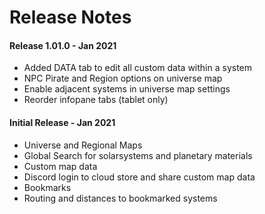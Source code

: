 # Release Notes

#### Release 1.01.0 - Jan 2021
- Added DATA tab to edit all custom data within a system 
- NPC Pirate and Region options on universe map 
- Enable adjacent systems in universe map settings 
- Reorder infopane tabs (tablet only)

#### Initial Release - Jan 2021
 - Universe and Regional Maps
 - Global Search for solarsystems and planetary materials
 - Custom map data
 - Discord login to cloud store and share custom map data
 - Bookmarks
 - Routing and distances to bookmarked systems




<!--stackedit_data:
eyJoaXN0b3J5IjpbLTg0Mjk2MDg1Nyw4Mzg3MzkyMzksLTExMD
Y1ODE1MjUsNDg5OTY5MDc1LDIwMDU1MDU3NTIsMTM3MzE5OTQ5
MCwxMzIyMzc3Mjg5LC0xNzEzNTQxODgwLC0xNTgzMDgyMzQzLD
c2MjE0Mzg5NywxODgzNDg1NjgsNjM2OTgyMjQ4LDExNDYxMTU5
OTIsMTM5NzE0OTU1MiwtNTk5Njk5OTY0LDE2OTExMjM3MDQsMT
E1NTEzMzk4NCwtMTExMTc2MDk2MSwzMTU1OTc2NjMsOTk5NTE0
MzgzXX0=
-->